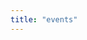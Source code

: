 ```yaml
---
title: "events"
---
```


<!--
Twitter List Feed from https://publish.twitter.com/ * Set Height to 380px
-->

<a class="twitter-timeline" data-height="380" href="https://twitter.com/briankhchung/lists/csuf-events?ref_src=twsrc%5Etfw"></a> <script async src="https://platform.twitter.com/widgets.js" charset="utf-8"></script>
